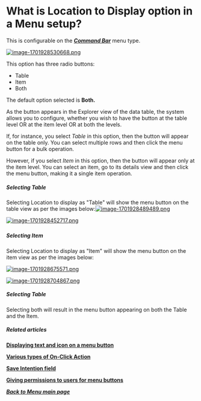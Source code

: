 # What is Location to Display option in a Menu setup?

This is configurable on the ***[Command Bar](https://docs.rapidplatform.com/books/glossary/page/command-bar)*** menu type.

[![image-1701928530668.png](https://docs.rapidplatform.com/uploads/images/gallery/2023-12/scaled-1680-/zq6Qdg1EvuMYrWb6-image-1701928530668.png)](https://docs.rapidplatform.com/uploads/images/gallery/2023-12/zq6Qdg1EvuMYrWb6-image-1701928530668.png)

This option has three radio buttons:

- Table
- Item
- Both

The default option selected is **Both.**

As the button appears in the Explorer view of the data table, the system allows you to configure, whether you wish to have the button at the table level OR at the item level OR at both the levels.

If, for instance, you select *Table* in this option, then the button will appear on the table only. You can select multiple rows and then click the menu button for a bulk operation.

However, if you select *Item* in this option, then the button will appear only at the item level. You can select an item, go to its details view and then click the menu button, making it a single item operation.

##### Selecting Table

Selecting Location to display as "Table" will show the menu button on the table view as per the images below:[![image-1701928489489.png](https://docs.rapidplatform.com/uploads/images/gallery/2023-12/scaled-1680-/iBx8coEWMcfNZvDH-image-1701928489489.png)](https://docs.rapidplatform.com/uploads/images/gallery/2023-12/iBx8coEWMcfNZvDH-image-1701928489489.png)

[![image-1701928452717.png](https://docs.rapidplatform.com/uploads/images/gallery/2023-12/scaled-1680-/FizOikTudLvp3aeN-image-1701928452717.png)](https://docs.rapidplatform.com/uploads/images/gallery/2023-12/FizOikTudLvp3aeN-image-1701928452717.png)

#####  

##### Selecting Item

Selecting Location to display as "Item" will show the menu button on the item view as per the images below:

[![image-1701928675571.png](https://docs.rapidplatform.com/uploads/images/gallery/2023-12/scaled-1680-/JmE1WJyR0Ad10RzT-image-1701928675571.png)](https://docs.rapidplatform.com/uploads/images/gallery/2023-12/JmE1WJyR0Ad10RzT-image-1701928675571.png)

[![image-1701928704867.png](https://docs.rapidplatform.com/uploads/images/gallery/2023-12/scaled-1680-/gRjuSBARMnKRrKSH-image-1701928704867.png)](https://docs.rapidplatform.com/uploads/images/gallery/2023-12/gRjuSBARMnKRrKSH-image-1701928704867.png)

##### Selecting Table

Selecting both will result in the menu button appearing on both the Table and the Item.

##### **Related articles**

**[Displaying text and icon on a menu button ](https://docs.rapidplatform.com/books/experiences/page/how-to-set-display-text-and-icon-for-a-menu-item "How to set display text and icon for a menu item?")**

**[Various types of On-Click Action](https://docs.rapidplatform.com/books/experiences/page/how-to-set-on-click-action-for-a-menu-item "How to set On-Click Action for a menu item?")**

**[Save Intention field](https://docs.rapidplatform.com/books/experiences/page/what-is-save-intention-option-in-a-menu-setup "What is Save Intention option in a Menu setup?")**

[**Giving permissions to users for menu buttons**](https://docs.rapidplatform.com/books/experiences/page/how-to-set-permissions-for-a-menu-button "How to set Permissions for a Menu button?")

*[**Back to Menu main page**](https://docs.rapidplatform.com/books/experiences/page/all-about-menus-in-dezigna "All about Menus in Dezigna")*